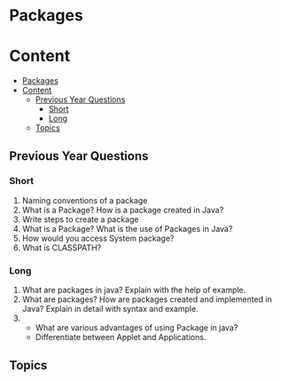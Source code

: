# Packages

# Content

- [Packages](#packages)
- [Content](#content)
  - [Previous Year Questions](#previous-year-questions)
    - [Short](#short)
    - [Long](#long)
  - [Topics](#topics)

## Previous Year Questions

### Short

1. Naming conventions of a package
2. What is a Package? How is a package created in Java?
3. Write steps to create a package
4. What is a Package? What is the use of Packages in Java?
5. How would you access System package?
6. What is CLASSPATH?

### Long

1. What are packages in java? Explain with the help of example.
2. What are packages? How are packages created and implemented in Java? Explain in
   detail with syntax and example.
3. - What are various advantages of using Package in java?
   - Differentiate between Applet and Applications.

## Topics
